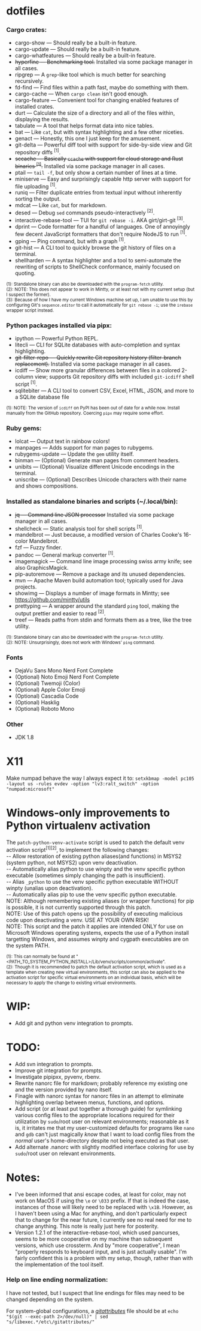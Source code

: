 # dotfiles
<!-- TODO: DECIDE HOW TO SHOW LINKS TO EXTERNAL TOOLS AND INFORMATION WITHOUT ALSO MAKING THE RAW MARKDOWN FEEL TOO CLUTTERED-->
### Cargo crates:
* cargo-show			—	Should really be a built-in feature.
* cargo-update			—	Should really be a built-in feature.
* cargo-whatfeatures	—	Should really be a built-in feature.
* ~~hyperfine				—	Benchmarking tool.~~ Installed via some package manager in all cases.
* ripgrep				—	A `grep`-like tool which is much better for searching recursively.
* fd-find				—	Find files within a path fast, maybe do something with them.
* cargo-cache			—	When `cargo clean` isn't good enough.
* cargo-feature			—	Convenient tool for changing enabled features of installed crates.
* durt					—	Calculate the size of a directory and all of the files within, displaying the results.
* tabulate				—	A tool that helps format data into nice tables.
* bat					—	Like `cat`, but with syntax highlighting and a few other niceties.
* genact				—	Honestly, this one I just keep for the amusement.
* git-delta				—	Powerful diff tool with support for side-by-side view and Git repository diffs <sup>[1]</sup>.
* ~~sccache				—	Basically `ccache` with support for cloud storage and Rust binaries <sup>[1]</sup>.~~ Installed via some package manager in all cases.
* ptail					—	`tail -f`, but only show a certain number of lines at a time.
* miniserve				—	Easy and surprisingly capable http server with support for file uploading <sup>[1]</sup>.
* runiq					—	Filter duplicate entries from textual input without inherently sorting the output.
* mdcat					—	Like `cat`, but for markdown.
* desed					—	Debug `sed` commands pseudo-interactively <sup>[2]</sup>.
* interactive-rebase-tool	—	TUI for `git rebase -i`. AKA girt/girt-git <sup>[3]</sup>.
* dprint				—	Code formatter for a handful of languages. One of annoyingly few decent JavaScript formatters that don't require NodeJS to run <sup>[1]</sup>.
* gping					—	Ping command, but with a graph <sup>[1]</sup>.
* git-hist				—	A CLI tool to quickly browse the git history of files on a terminal.
* shellharden			—	A syntax highlighter and a tool to semi-automate the rewriting of scripts to ShellCheck conformance, mainly focused on quoting.

<sub>(1): Standalone binary can also be downloaded with the `program-fetch` utility.</sub><br>
<sub>(2): NOTE: This does not appear to work in Mintty, or at least not with my current setup (but I suspect the former).</sub><br>
<sub>(3): Because of how I have my current Windows machine set up, I am unable to use this by configuring Git's `sequence.editor` to call it automatically for `git rebase -i`; use the `irebase` wrapper script instead.</sub>

[cargo_show]: https://github.com/g-k/cargo-show
[cargo_update]: https://github.com/nabijaczleweli/cargo-update
[cargo_whatfeatures]: https://github.com/museun/whatfeatures
[hyperfine]: https://github.com/sharkdp/hyperfine
[ripgrep]: https://github.com/BurntSushi/ripgrep
[fd_find]: https://github.com/sharkdp/fd
[cargo_cache]: https://github.com/matthiaskrgr/cargo-cache
[cargo_feature]: https://github.com/Riey/cargo-feature
[durt]: https://github.com/cauebs/durt
[tabulate]: https://github.com/mbudde/tabulate
[bat]: https://github.com/sharkdp/bat
[genact]: https://github.com/svenstaro/genact
[delta]: https://github.com/dandavison/delta
[sccache]: https://github.com/mozilla/sccache
[ptail]: https://github.com/orf/ptail
[miniserve]: https://github.com/svenstaro/miniserve
[runiq]: https://github.com/whitfin/runiq
[mdcat]: https://github.com/swsnr/mdcat
[desed]: https://github.com/SoptikHa2/desed
[interactive_rebase]: https://github.com/MitMaro/git-interactive-rebase-tool
[dprint]: https://github.com/dprint/dprint
[gping]: https://github.com/orf/gping
[git_hist]: https://github.com/arkark/git-hist
[shellharden]: https://github.com/anordal/shellharden

[spotify_tui]: https://github.com/Rigellute/spotify-tui
<!-- ?spotifyd / librespot? -->
<!-- mandown -->
<!-- cargo-xwin, cargo-lock -->
<!-- On windows, copycat can be useful for clipboard i/o -->

### Python packages installed via pipx:
* ipython				—	Powerful Python REPL.
* litecli				—	CLI for SQLite databases with auto-completion and syntax highlighting.
* ~~git-filter-repo		—	Quickly rewrite Git repository history (filter-branch replacement).~~ Installed via some package manager in all cases.
* icdiff				—	Show more granular differences between files in a colored 2-column view; supports Git repository diffs with included `git-icdiff` shell script <sup>[1]</sup>.
* sqlitebiter			—	A CLI tool to convert CSV, Excel, HTML, JSON, and more to a SQLite database file

<sub>(1): NOTE: The version of `icdiff` on PyPI has been out of date for a while now. Install manually from the GitHub repository. Coercing `pipx` may require some effort.</sub>

[ipython]: https://ipython.org/
[litecli]: https://github.com/dbcli/litecli
[git-filter-repo]: https://github.com/newren/git-filter-repo
[icdiff]: https://github.com/jeffkaufman/icdiff
[sqlitebiter]: https://github.com/thombashi/sqlitebiter

### Ruby gems:
* lolcat				—	Output text in rainbow colors!
* manpages				—	Adds support for man pages to rubygems.
* rubygems-update		—	Update the `gem` utility itself.
* binman				—	(Optional) Generate man pages from comment headers.
* unibits				—	(Optional) Visualize different Unicode encodings in the terminal.
* uniscribe				—	(Optional) Describes Unicode characters with their name and shows compositions.

[lolcat]: https://github.com/busyloop/lolcat
[manpages]: https://github.com/bitboxer/manpages
[gems-update]: https://rubygems.org/gems/rubygems-update
[binman]: http://github.com/sunaku/binman
[unitbits]: https://github.com/janlelis/unibits
[uniscribe]: https://github.com/janlelis/uniscribe

### Installed as standalone binaries and scripts (~/.local/bin):
* ~~jq					—	Command line JSON processor~~ Installed via some package manager in all cases.
* shellcheck			—	Static analysis tool for shell scripts <sup>[1]</sup>.
* mandelbrot			—	Just because, a modified version of Charles Cooke's 16-color Mandelbrot.
* fzf					—	Fuzzy finder.
* pandoc				—	General markup converter <sup>[1]</sup>.
* imagemagick			—	Command line image processing swiss army knife; see also GraphicsMagick.
* pip-autoremove		—	Remove a package and its unused dependencies.
* mvn					—	Apache Maven build automation tool; typically used for Java projects.
* showimg				—	Displays a number of image formats in Mintty; see https://github.com/mintty/utils
* prettyping			—	A wrapper around the standard `ping` tool, making the output prettier and easier to read <sup>[2]</sup>.
* treef					—	Reads paths from stdin and formats them as a tree, like the tree utility.

<sub>(1): Standalone binary can also be downloaded with the `program-fetch` utility.</sub><br>
<sub>(2): NOTE: Unsurprisingly, does not work with Windows' `ping` command.</sub>

[jq]: https://github.com/stedolan/jq
[shellcheck]: https://github.com/koalaman/shellcheck
[mandel]: https://gist.github.com/ormaaj/3369392
[fzf]: https://github.com/junegunn/fzf
[pandoc]: https://pandoc.org/
[imagemagick]: https://imagemagick.org
[graphicsmagick]: http://www.graphicsmagick.org
[pip_arm]: https://github.com/tresni/pip-autoremove
[maven]: https://maven.apache.org
[showimg]: https://github.com/mintty/utils/blob/master/showimg
[prettyping]: http://denilson.sa.nom.br/prettyping/
[treef]: https://github.com/jacwah/treef

### Fonts
* DejaVu Sans Mono Nerd Font Complete
* (Optional) Noto Emoji Nerd Font Complete
* (Optional) Twemoji (Color)
* (Optional) Apple Color Emoji
* (Optional) Cascadia Code
* (Optional) Hasklig
* (Optional) Roboto Mono

### Other
* JDK 1.8

<!-- Other software of note, not yet categorized appropriately:
nuitka (python), currently installed via system package manager, formerly with pipx
poetry (python)
pipenv (python)
pyinstaller (python)
yolk (python)
py-spy (python)
ydiff (diff tool in python)
direnv (general, possibly the Go variant)
lsix (general/fun)
ntldd (Windows dll/exe tool)
rename (PERL-script version) (general)
showterm (bash-script version) (general)
makefile2graph (makefile dependency and flow visualization)
awklib (general)
adb (android tool)
gimp
spotify-qt
spotifyd and/or librespot
vlc
miktex (provides pdflatex for use with pandoc)
-->

# X11
Make numpad behave the way I always expect it to:
	`setxkbmap -model pc105 -layout us -rules evdev -option "lv3:ralt_switch" -option "numpad:microsoft"`

# Windows-only improvements to Python virtualenv activation
The `patch-python-venv-activate` script is used to patch the default venv activation script<sup>[1][2]</sup>, to implement the following changes:<br>
	-- Allow restoration of existing python aliases(and functions) in MSYS2 (system python, not MSYS2) upon venv deactivation.<br>
	-- Automatically alias python to use winpty and the venv specific python executable (sometimes simply changing the path is insufficient).<br>
	-- Alias `_python` to use the venv specific python executable WITHOUT winpty (unalias upon deactivation).<br>
	-- Automatically alias pip to use the venv specific python executable.<br>
NOTE: Although remembering existing aliases (or wrapper functions) for pip is possible, it is not currently supported through this patch.<br>
NOTE: Use of this patch opens up the possibility of executing malicious code upon deactivating a venv. USE AT YOUR OWN RISK!<br>
NOTE: This script and the patch it applies are intended ONLY for use on Microsoft Windows operating systems, expects the use of a Python install targetting Windows, and assumes winpty and cygpath executables are on the system PATH.<br>

<sub>(1): This can normally be found at "<PATH_TO_SYSTEM_PYTHON_INSTALL>/Lib/venv/scripts/common/activate".</sub><br>
<sub>(2): Though it is recommended to patch the default activation script, which is used as a template when creating new virtual environments, this script can also be applied to the activation script for specific virtual environments on an individual basis, which will be necessary to apply the change to existing virtual environments.</sub>

# WIP:
* Add git and python venv integration to prompts.

# TODO:
* Add svn integration to prompts.
* Improve git integration for prompts.
* Investigate pipipxx, pyvenv, rbenv.
* Rewrite nanorc file for markdown; probably reference my existing one and the version provided by nano itself.
* Finagle with nanorc syntax for nanorc files in an attempt to eliminate highlighting overlap between menus, functions, and options.
* Add script (or at least put together a thorough guide) for symlinking various config files to the appropriate locations required for their utilization by `sudo`/root user on relevant environments; reasonable as it is, it irritates me that my user-customized defaults for programs like `nano` and `gdb` can't just magically _know_ that I want to load config files from the _normal_ user's home-directory despite not being executed as that user.
* Add alternate .nanorc with slightly modified interface coloring for use by `sudo`/root user on relevant environments.

# Notes:

<ul>
	<li>
		I've been informed that ansi escape codes, at least for color, may not work on MacOS if using the <code>\e</code> or <code>\033</code> prefix.
		If that is indeed the case, instances of those will likely need to be replaced with <code>\x1B</code>.
		However, as I haven't been using a Mac for anything, and don't particularly expect that to change for the near future, I currently see no real need for me to change anything.
		This note is really just here for posterity.
	</li>
	<li>
		Version 1.2.1 of the interactive-rebase-tool, which used pancurses, seems to be more cooperative on my machine than subsequent versions, which use crossterm. And by "more cooperative", I mean "properly responds to keyboard input, and is just actually usable". I'm fairly confident this is a problem with my setup, though, rather than with the implementation of the tool itself.
	</li>
</ul>



### Help on line ending normalization:
I have not tested, but I suspect that line endings for files may need to be changed depending on the system.

For system-global configurations, a [_gitattributes_][gitattrdocs] file should be at `echo "$(git --exec-path 2>/dev/null)" | sed "s/libexec.*/etc\/gitattributes/"`

[gitattrdocs]: https://git-scm.com/docs/gitattributes
